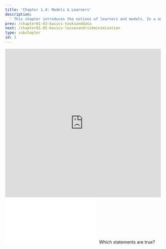 ```yaml
---
title: 'Chapter 1.4: Models & Learners'
description:
  ' This chapter introduces the notions of learners and models. In a nutshell, a "model" maps features to predictions, and a "learner" takes a training set and gives back a model.'
prev: /chapter01-03-basics-tasksanddata
next: /chapter01-05-basics-lossesandriskminimization
type: subchapter
id: 1
---
```



<exercise id="1" title="Video Lecture">
<iframe width="100%" height="480" src="https://www.youtube.com/embed/UW1E4xO0hJQ" frameborder="0" allow="accelerometer; autoplay; encrypted-media; gyroscope; picture-in-picture" allowfullscreen></iframe>
</exercise>



<exercise id="2" title="Slides">
<object data="pdfs/1/slides-basics-learners.pdf" type="application/pdf" style="width:100%;height:480px">
    <embed src="pdfs/1/slides-basics-learners.pdf" type="application/pdf" />
</object>
</exercise>



<exercise id="3" title="Quiz">
Which statements are true?
<choice>
<opt text="We use the terms 'model' and 'hypothesis' synonymously." correct="true">
</opt>
<opt text="We use the terms 'learner' and 'inducer' synonymously." correct="true">
</opt>
<opt text="We use the terms 'model' and 'learner' synonymously.">
</opt>
<opt text="A learner takes the data set, does some computations on it and returns the model." correct="true">
</opt>
</choice>
</exercise>



